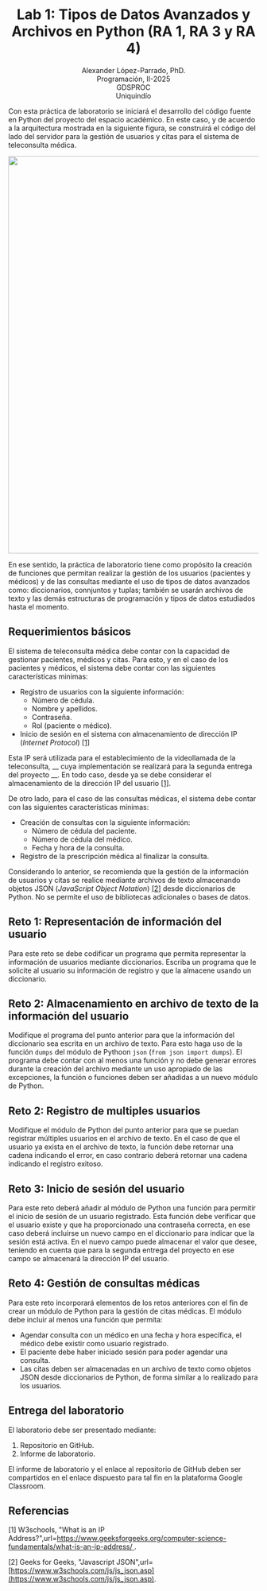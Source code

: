 <h1 align="center">
Lab 1: Tipos de Datos Avanzados y Archivos en Python (RA 1, RA 3 y RA 4) <br />
 </h1>
 <p align="center">
Alexander López-Parrado, PhD. <br />
Programación, II-2025 <br />
GDSPROC <br />
Uniquindío <br />
</p>

Con esta práctica de laboratorio se iniciará el desarrollo del código fuente en Python del proyecto del espacio académico. En este caso, y de acuerdo a la arquitectura mostrada en la siguiente figura, se construirá el código del lado del servidor para la gestión de usuarios y citas para el sistema de teleconsulta médica.

<p align="center">
<img  src="Programación-II-2025.png" width="800" >
</p>

En ese sentido, la práctica de laboratorio tiene como propósito la creación de funciones que permitan realizar la gestión de los usuarios (pacientes y médicos) y de las consultas mediante el uso de tipos de datos avanzados como: diccionarios, connjuntos y tuplas; también se usarán archivos de texto y las demás estructuras de programación y tipos de datos estudiados hasta el momento.

## Requerimientos básicos

El sistema de teleconsulta médica debe contar con la capacidad de gestionar pacientes, médicos y citas. Para esto, y en el caso de los pacientes y médicos, el sistema debe contar con las siguientes características minimas:

* Registro de usuarios con la siguiente información:
    - Número de cédula.
    - Nombre y apellidos.
    - Contraseña.
    - Rol (paciente o médico).
* Inicio de sesión en el sistema con almacenamiento de dirección IP (*Internet Protocol*)  [[1]](#1)

Esta IP será utilizada para el establecimiento de la videollamada de la teleconsulta, __ cuya implementación se realizará para la segunda entrega del proyecto __. En todo caso, desde ya se debe considerar el almacenamiento de la dirección IP del usuario  [[1]](#1).

De otro lado, para el caso de las consultas médicas, el sistema debe contar con las siguientes características mínimas:

* Creación de consultas con la siguiente información:
    - Número de cédula del paciente.
    - Número de cédula del médico.
    - Fecha y hora de la consulta.
* Registro de la prescripción médica al finalizar la consulta.

Considerando lo anterior, se recomienda que la gestión de la información de usuarios y citas se realice mediante archivos de texto almacenando objetos JSON (*JavaScript Object Notation*) [[2]](#2) desde diccionarios de Python. No se permite el uso de bibliotecas adicionales o bases de datos.

## Reto 1: Representación de información del usuario

Para este reto se debe codificar un programa que permita representar la información de usuarios mediante diccionarios. Escriba un programa que le solicite al usuario su información de registro y que la almacene usando un diccionario.  

## Reto 2: Almacenamiento en archivo de texto de la información del usuario

Modifique el programa del punto anterior para que la información del diccionario sea escrita en un archivo de texto. Para esto haga uso de la función `dumps` del módulo de Pythoon `json` (`from json import dumps`). El programa debe contar con al menos una función y no debe generar errores durante la creación del archivo mediante un uso apropiado de las excepciones, la función o funciones deben ser añadidas a un nuevo módulo de Python.

## Reto 2: Registro de multiples usuarios

Modifique el módulo de Python del punto anterior para que se puedan registrar múltiples usuarios en el archivo de texto. En el caso de que el usuario ya exista en el archivo de texto, la función debe retornar una cadena indicando el error, en caso contrario deberá retornar una cadena indicando el registro exitoso.

## Reto 3: Inicio de sesión del usuario

Para este reto deberá añadir al módulo de Python una función para permitir el inicio de sesión de un usuario registrado. Esta función debe verificar que el usuario existe y que ha proporcionado una contraseña correcta, en ese caso deberá incluirse un nuevo campo en el diccionario para indicar que la sesión está activa. En el nuevo campo puede almacenar el valor que desee, teniendo en cuenta que para la segunda entrega del proyecto en ese campo se almacenará la dirección IP del usuario.

## Reto 4: Gestión de consultas médicas

Para este reto incorporará elementos de los retos anteriores con el fin de crear un módulo de Python para la gestión de citas médicas. El módulo debe incluir al menos una función que permita:

* Agendar consulta con un médico en una fecha y hora específica, el médico debe existir como usuario registrado.
* El paciente debe haber iniciado sesión para poder agendar una consulta. 
* Las citas deben ser almacenadas en un archivo de texto como objetos JSON desde diccionarios de Python, de forma similar a lo realizado para los usuarios.

## Entrega del laboratorio

El laboratorio debe ser presentado mediante:

1. Repositorio en GitHub.
2. Informe de laboratorio.

El informe de laboratorio y el enlace al repositorio de GitHub deben ser compartidos en el enlace dispuesto para tal fin en la plataforma Google Classroom.

## Referencias

<a id="1">[1]</a> 
W3schools, "What is an IP Address?",url=[https://www.geeksforgeeks.org/computer-science-fundamentals/what-is-an-ip-address/
](https://www.geeksforgeeks.org/computer-science-fundamentals/what-is-an-ip-address/
).

<a id="2">[2]</a> 
Geeks for Geeks, "Javascript JSON",url=[https://www.w3schools.com/js/js_json.asp](https://www.w3schools.com/js/js_json.asp).


